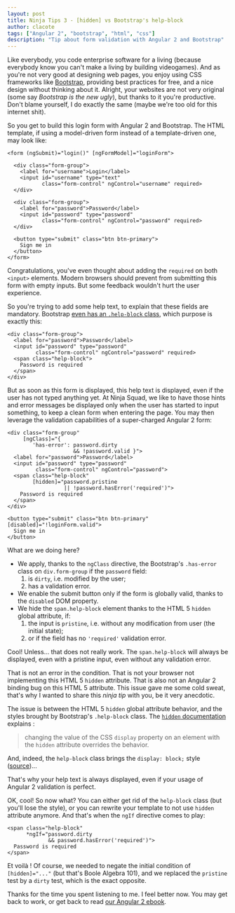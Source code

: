 ```yaml
---
layout: post
title: Ninja Tips 3 - [hidden] vs Bootstrap's help-block
author: clacote
tags: ["Angular 2", "bootstrap", "html", "css"]
description: "Tip about form validation with Angular 2 and Bootstrap"
---
```


Like everybody, you code enterprise software for a living
(because everybody know you can't make a living by building videogames).
And as you're not very good at designing web pages, you enjoy using CSS frameworks
like [Bootstrap](http://getbootstrap.com/), providing best practices for free,
and a nice design without thinking about it.
Alright, your websites are not very original (some say *Bootstrap is the new ugly*),
but thanks to it you're productive.
Don't blame yourself, I do exactly the same (maybe we're too old for this internet shit).

So you get to build this login form with Angular&nbsp;2 and Bootstrap.
The HTML template, if using a model-driven form instead of a template-driven one,
may look like:

    <form (ngSubmit)="login()" [ngFormModel]="loginForm">

      <div class="form-group">
        <label for="username">Login</label>
        <input id="username" type="text"
               class="form-control" ngControl="username" required>
      </div>

      <div class="form-group">
        <label for="password">Password</label>
        <input id="password" type="password"
               class="form-control" ngControl="password" required>
      </div>

      <button type="submit" class="btn btn-primary">
        Sign me in
      </button>
    </form>

Congratulations, you've even thought about adding the `required` on both `<input>` elements.
Modern browsers should prevent from submitting this form with empty inputs.
But some feedback wouldn't hurt the user experience.

So you're trying to add some help text, to explain that these fields are mandatory.
Bootstrap [even has an `.help-block` class](http://getbootstrap.com/css/#forms-help-text),
which purpose is exactly this:

    <div class="form-group">
      <label for="password">Password</label>
      <input id="password" type="password"
             class="form-control" ngControl="password" required>
      <span class="help-block">
        Password is required
      </span>
    </div>

But as soon as this form is displayed, this help text is displayed,
even if the user has not typed anything yet.
At Ninja Squad, we like to have those hints and error messages be displayed only
when the user has started to input something, to keep a clean form when entering the page.
You may then leverage the validation capabilities of a super-charged Angular&nbsp;2 form:

    <div class="form-group"
         [ngClass]="{
            'has-error': password.dirty
                         && !password.valid }">
      <label for="password">Password</label>
      <input id="password" type="password"
             class="form-control" ngControl="password">
      <span class="help-block"
            [hidden]="password.pristine
                      || !password.hasError('required')">
        Password is required
      </span>
    </div>

    <button type="submit" class="btn btn-primary" [disabled]="!loginForm.valid">
      Sign me in
    </button>

What are we doing here?

* We apply, thanks to the `ngClass` directive, the Bootstrap's `.has-error` class on `div.form-group` if the `password` field:
  1. is `dirty`, i.e. modified by the user;
  2. has a validation error.
* We enable the submit button only if the form is globally valid, thanks to the `disabled` DOM property.
* We hide the `span.help-block` element thanks to the HTML&nbsp;5 `hidden` global attribute, if:
   1. the input is `pristine`, i.e. without any modification from user (the initial state);
   2. or if the field has no `'required'` validation error.

Cool! Unless... that does not really work.
The `span.help-block` will always be displayed, even with a pristine input, even without any validation error.

That is not an error in the condition.
That is not your browser not implementing this HTML&nbsp;5 `hidden` attribute.
That is also not an Angular&nbsp;2 binding bug on this HTML&nbsp;5 attribute.
This issue gave me some cold sweat,
that's why I wanted to share this *ninja tip* with you, be it very anecdotic.

The issue is between the HTML&nbsp;5 `hidden` global attribute behavior,
and the styles brought by Bootstrap's `.help-block` class.
The [`hidden` documentation](https://developer.mozilla.org/en-US/docs/Web/HTML/Global_attributes/hidden) explains&nbsp;:

> changing the value of the CSS `display` property on an element
> with the `hidden` attribute overrides the behavior.

And, indeed, the `help-block` class brings the
`display: block;` style ([source](https://github.com/twbs/bootstrap/blob/v3.3.6/less/forms.less#L456))...

That's why your help text is always displayed,
even if your usage of Angular&nbsp;2 validation is perfect.

OK, cool! So now what?
You can either get rid of the `help-block` class (but you'll lose the style),
or you can rewrite your template to not use `hidden` attribute anymore.
And that's when the `ngIf` directive comes to play:

    <span class="help-block"
          *ngIf="password.dirty
                 && password.hasError('required')">
      Password is required
    </span>

Et voilà&nbsp;!
Of course, we needed to negate the initial condition of `[hidden]="..."` (but that's Boole Algebra 101),
and we replaced the `pristine` test by a `dirty` test, which is the exact opposite.

Thanks for the time you spent listening to me. I feel better now.
You may get back to work, or get back to read [our Angular&nbsp;2 ebook](https://books.ninja-squad.com/angular2).
